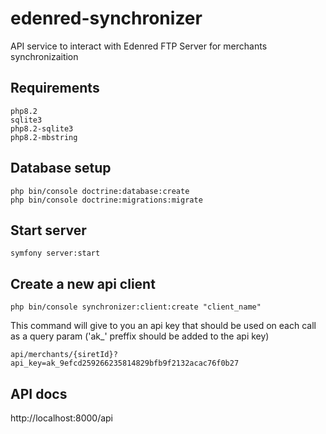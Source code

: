 # edenred-synchronizer

API service to interact with Edenred FTP Server for merchants synchronizaition

## Requirements
```
php8.2
sqlite3
php8.2-sqlite3
php8.2-mbstring
```
## Database setup
```
php bin/console doctrine:database:create
php bin/console doctrine:migrations:migrate
```

## Start server
```
symfony server:start
```

## Create a new api client
```
php bin/console synchronizer:client:create "client_name"
```
This command will give to you an api key that should be used on each call as a query param ('ak_' preffix should be added to the api key)
```
api/merchants/{siretId}?api_key=ak_9efcd259266235814829bfb9f2132acac76f0b27
```

## API docs

http://localhost:8000/api
